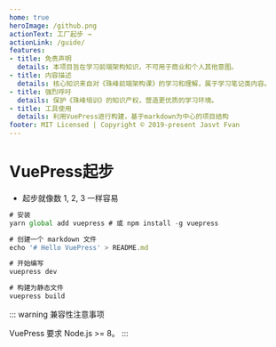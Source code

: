 ```yaml
---
home: true
heroImage: /github.png
actionText: 工厂起步 →
actionLink: /guide/
features:
- title: 免责声明
  details: 本项目旨在学习前端架构知识，不可用于商业和个人其他意图。
- title: 内容描述
  details: 核心知识来自对《珠峰前端架构课》的学习和理解，属于学习笔记类内容。
- title: 强烈呼吁
  details: 保护《珠峰培训》的知识产权，营造更优质的学习环境。
- title: 工具使用
  details: 利用VuePress进行构建，基于markdown为中心的项目结构
footer: MIT Licensed | Copyright © 2019-present Jasvt Fvan
---
```


# VuePress起步
* 起步就像数 1, 2, 3 一样容易
```js
# 安装
yarn global add vuepress # 或 npm install -g vuepress

# 创建一个 markdown 文件
echo '# Hello VuePress' > README.md

# 开始编写
vuepress dev

# 构建为静态文件
vuepress build
```

::: warning
兼容性注意事项

VuePress 要求 Node.js >= 8。
:::
